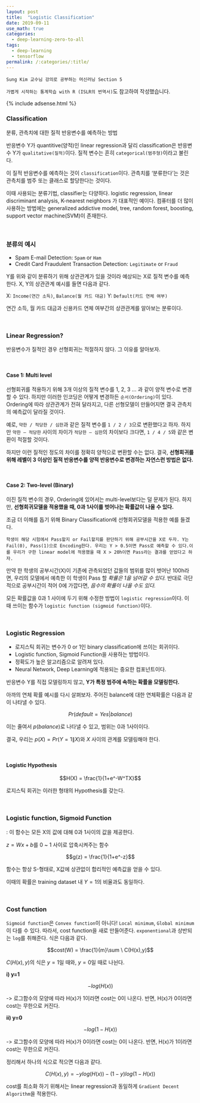 ```yaml
---
layout: post
title:  "Logistic Classification"
date: 2019-09-11
use_math: true
categories:
  - deep-learning-zero-to-all
tags:
  - deep-learning
  - tensorflow
permalink: /:categories/:title/
---
```

`Sung Kim 교수님 강의로 공부하는 머신러닝 Section 5`

`가볍게 시작하는 통계학습 with R (ISLR의 번역서)`도 참고하여 작성했습니다.

{% include adsense.html %}

### Classification
분류, 관측치에 대한 질적 반응변수를 예측하는 방법

반응변수 Y가 quantitive(양적)인 linear regression과 달리 classification은 반응변수 Y가 `qualitative(질적)`이다. 질적 변수는 흔히 `categorical(범주형)`이라고 불린다.

이 질적 반응변수를 예측하는 것이 `classification`이다. 관측치를 ‘분류한다’는 것은 관측치를 범주 또는 클래스로 할당한다는 것이다.

이때 사용되는 분류기법, classifier는 다양하다. logistic regression, linear discriminant analysis, K-nearest neighbors 가 대표적인 예이다. 컴퓨터를 더 많이 사용하는 방법에는 generalized addictive model, tree, random forest, boosting, support vector machine(SVM)이 존재한다.

<br/> 

### 분류의 예시
* Spam E-mail Detection: `Spam` or `Ham`
* Credit Card Fraudulent Transaction Detection: `Legitimate` or `Fraud`

Y를 위와 같이 분류하기 위해 상관관계가 있을 것이라 예상되는 X로 질적 변수를 예측한다. X, Y의 상관관계 예시를 들면 다음과 같다.

X: `Income(연간 소득)`, `Balance(월 카드 대금)`
Y: `Default(카드 연체 여부)`

연간 소득, 월 카드 대금과 신용카드 연체 여부간의 상관관계를 알아보는 분류이다.

<br/> 

### Linear Regression?
반응변수가 질적인 경우 선형회귀는 적절하지 않다. 그 이유를 알아보자.

<br/> 

#### Case 1: Multi level
선형회귀를 적용하기 위해 3개 이상의 질적 변수를 1, 2, 3 ... 과 같이 양적 변수로 변경할 수 있다. 하지만 이러한 인코딩은 어떻게 변경하든 `순서(Ordering)`이 있다. Ordering에 따라 상관관계가 전혀 달라지고, 다른 선형모델이 만들어지면 결국 관측치의 예측값이 달라질 것이다.

예로, `약한 / 적당한 / 심한`과 같은 질적 변수를 `1 / 2 / 3`으로 변환했다고 하자. 하지만 `약한 — 적당한` 사이의 차이가 `적당한 — 심한`의 차이보다 크다면, `1 / 4 / 5`와 같은 변환이 적절할 것이다.

하지만 이런 질적인 정도의 차이를 정확히 양적으로 변환할 수는 없다. 결국, **선형회귀를 위해 레벨이 3 이상인 질적 반응변수를 양적 반응변수로 변경하는 자연스런 방법은 없다.**

<br/> 

#### Case 2: Two-level (Binary)
이진 질적 변수의 경우, Ordering에 있어서는 multi-level보다는 덜 문제가 된다. 하지만, **선형회귀모델을 적용했을 때, 0과 1사이를 벗어나는 확률값이 나올 수 있다.**

조금 더 이해를 돕기 위해 Binary Classification에 선형회귀모델을 적용한 예를 들겠다.

```
학생이 해당 시험에서 Pass할지 or Fail할지를 판단하기 위해 공부시간을 X로 두자. Y는 Fail(0), Pass(1)으로 Encoding한다. 우리는 Y > 0.5이면 Pass로 예측할 수 있다.이를 우리가 구한 linear model에 적용했을 때 X > 20h이면 Pass라는 결과를 얻었다고 하자.
```

만약 한 학생의 공부시간(X)이 기존에 관측되었던 값들의 범위를 많이 벗어난 100h라면, 우리의 모델에서 예측한 이 학생이 Pass 할 *확률은 1을 넘어갈 수 있다.* 반대로 극단적으로 공부시간이 적어 0에 가깝다면, *음수의 확률이 나올 수도 있다.*

모든 확률값을 0과 1 사이에 두기 위해 수정한 방법이 `logistic regression`이다. 이 때 쓰이는 함수가 `logistic function (sigmoid function)`이다.

<br/> 

### Logistic Regression
* 로지스틱 회귀는 변수가 0 or 1인 binary classification에 쓰이는 회귀이다.
* Logistic function, Sigmoid Function을 사용하는 방법이다.
* 정확도가 높은 알고리즘으로 알려져 있다.
* Neural Network, Deep Learning에 적용되는 중요한 컴포넌트이다.

반응변수 Y를 직접 모델링하지 않고, **Y가 특정 범주에 속하는 확률을 모델링한다.**

아까의 연체 확률 예시를 다시 살펴보자. 주어진 balance에 대한 연체확률은 다음과 같이 나타낼 수 있다.

$$Pr(default=Yes|balance)$$

이는 줄여서 $p(balance)$로 나타낼 수 있고, 범위는 0과 1사이이다.

결국, 우리는 $p(X) = Pr(Y = 1\|X)$와 $X$ 사이의 관계를 모델링해야 한다.

<br/> 

#### Logistic Hypothesis

$$H(X) = \frac{1}{1+e^-W^TX}$$

로지스틱 회귀는 이러한 형태의 Hypothesis를 갖는다.

<br/> 

### Logistic function, Sigmoid Function
: 이 함수는 모든 X의 값에 대해 0과 1사이의 값을 제공한다.

$z = Wx + b$를 0 ~ 1 사이로 압축시켜주는 함수

$$g(z) = \frac{1}{1+e^-z}$$

함수는 항상 S-형태로, X값에 상관없이 합리적인 예측값을 얻을 수 있다.

이때의 확률은 training dataset 내 $Y=1$의 비율과도 동일하다.

<br/> 

### Cost function
`Sigmoid function`은 `Convex function`이 아니다! `Local minimum`, `Global minimum`이 다를 수 있다. 따라서, cost function을 새로 만들어준다. `exponentional`과 상반되는 `log`를 취해준다. 식은 다음과 같다.

$$cost(W) = \frac{1}{m}\sum \ C(H(x),y)$$

$C(H(x),y)$의 식은 $y=1$일 때와, $y=0$일 때로 나뉜다.

**i) y=1**

$$-log(H(x))$$

-> 로그함수의 모양에 따라 H(x)가 1이라면 cost는 0이 나온다. 반면, H(x)가 0이라면 cost는 무한으로 커진다.

**ii) y=0**

$$-log(1-H(x))$$

-> 로그함수의 모양에 따라 H(x)가 0이라면 cost는 0이 나온다. 반면, H(x)가 1이라면 cost는 무한으로 커진다.

정리해서 하나의 식으로 적으면 다음과 같다.

$$C(H(x),y)=-ylog(H(x))-(1-y)log(1-H(x))$$

cost를 최소화 하기 위해서는 linear regression과 동일하게 `Gradient Decent Algorithm`을 적용한다.
